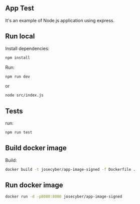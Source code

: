 ## App Test

It's an example of Node.js application using express.

## Run local

Install dependencies:
```bash
npm install
```

Run:
```bash
npm run dev
```
or
```bash
node src/index.js
```

## Tests
run:
```bash
npm run test
```

## Build docker image

Build:
```bash
docker build -t josecyber/app-image-signed -f Dockerfile .
```

## Run docker image

```bash
docker run -d -p8080:8080 josecyber/app-image-signed
```
